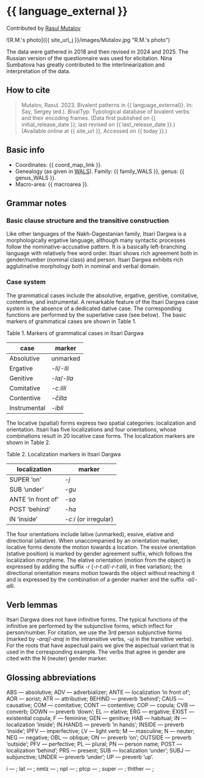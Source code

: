 # {{ language_external }}
Contributed by [Rasul Mutalov](https://iling-ran.ru/web/ru/scholars/mutalov)

![R.M.'s photo]({{ site_url_j }}/images/Mutalov.jpg "R.M.'s photo")

The data were gathered in 2018 and then revised in 2024 and 2025. The Russian version of the questionnaire was used for elicitation. Nina Sumbatova has greatly contributed to the interlinearization and interpretation of the data.

## How to cite
> Mutalov, Rasul. 2023. Bivalent patterns in {{ language_external}}. 
> In: Say, Sergey (ed.). BivalTyp: Typological database of bivalent verbs and their encoding frames. 
> (Data first published on {{ initial_release_date }}; 
> last revised on {{ last_release_date }}.) (Available online at {{ site_url }}, 
> Accessed on {{ today }}.)

## Basic info
- Coordinates: {{ coord_map_link }}.
- Genealogy (as given in [WALS](https://wals.info/)). Family: {{ family_WALS }}, genus: {{ genus_WALS }}.
- Macro-area: {{ macroarea }}.

## Grammar notes

### Basic clause structure and the transitive construction

Like other languages of the Nakh-Dagestanian family, Itsari Dargwa is a morphologically ergative language, although many syntactic processes follow the nominative-accusative pattern. It is a basically left-branching language with relatively free word order. Itsari shows rich agreement both in gender/number (nominal class) and person. Itsari Dargwa exhibits rich agglutinative morphology both in nominal and verbal domain.

### Case system
The grammatical cases include the absolutive, ergative, genitive, comitative, contentive, and instrumental. A remarkable feature of the Itsari Dargwa case system is the absence of a dedicated dative case. The corresponding functions are performed by the superlative case (see below). The basic markers of grammatical cases are shown in Table 1.

Table 1. Markers of grammatical cases in Itsari Dargwa

|      case           |      marker      |
|---------------------|------------------|
|     Absolutive      |     unmarked     |
|     Ergative        |     *-li*/*-lli* |
|     Genitive        |     *-la*/*-lla* |
|     Comitative      |     *-cːilli*    |
|     Contentive      |     *-čilla*     |
|     Instrumental    |     *-ibli*      |

The locative (spatial) forms express two spatial categories: localization and orientation. Itsari has five localizations and four orientations, whose combinations result in 20 locative case forms. The localization markers are shown in Table 2.

Table 2. Localization markers in Itsari Dargwa

|      localization           |      marker                |
|-----------------------------|----------------------------|
|     SUPER   ‘on’            |     *-j*                   |
|     SUB   ‘under’           |     *-gu*                  |
|     ANTE   ‘in front of’    |     *-sa*                  |
|     POST   ‘behind’         |     *-ha*                  |
|     IN   ‘inside’           |     *-cːi* (or irregular)  |

The four orientations include lative (unmarked), essive, elative and directional (allative). When unaccompanied by an orientation marker, locative forms denote the motion towards a location. The essive orientation (stative position) is marked by gender agreement suffix, which follows the localization morpheme. The elative orientation (motion from the object) is expressed by adding the suffix *-r* (*-r-tːal*/*-r-tːalli*, in free variation); the directional orientation means motion towards the object without reaching it and is expressed by the combination of a gender marker and the suffix *-al*/*-alli*. 

## Verb lemmas
Itsari Dargwa does not have infinitive forms. The typical functions of the infinitive are performed by the subjunctive forms, which inflect for person/number. For citation, we use the 3rd person subjunctive forms (marked by *-araj*/*-anaj* in the intransitive verbs, *-uj* in the transitive verbs). For the roots that have aspectual pairs we give the aspectual variant that is used in the corresponding example. The verbs that agree in gender are cited with the N (neuter) gender marker.

## Glossing abbreviations
ABS — absolutive; ADV — adverbializer; ANTE — localization ‘in front of’; AOR — aorist; ATR — attributive; BEHIND — preverb ‘behind’; CAUS — causative; COM — comitative; CONT — contentive; COP — copula; CVB — converb; DOWN — preverb ‘down’; EL — elative; ERG — ergative; EXIST — existential copula; F — feminine; GEN — genitive; HAB — habitual; IN — localization ‘inside’; IN.HANDS — preverb ‘in hands’; INSIDE — preverb ‘inside’; IPFV — imperfective; LV — light verb; M — masculine; N — neuter; NEG — negative; OBL — oblique; ON — preverb ‘on’; OUTSIDE — preverb ‘outside’; PFV — perfective; PL — plural; PN — person name; POST — localization ‘behind’; PRS — present; SUB — localization ‘under’; SUBJ — subjunctive; UNDER — preverb ‘under’; UP — preverb ‘up’.

i — ; lat — ; nmlz — ; npl — ;  ptcp — ;  super — ; thither — ; 
